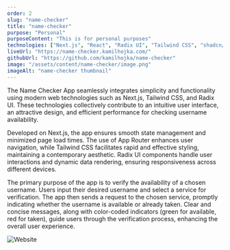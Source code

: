 ```yaml
---
order: 2
slug: "name-checker"
title: "name-checker"
purpose: "Personal"
purposeContent: "This is for personal purposes"
technologies: ["Next.js", "React", "Radix UI", "Tailwind CSS", "shadcn/ui"]
liveUrl: "https://name-checker.kamilhojka.com/"
githubUrl: "https://github.com/kamilhojka/name-checker"
image: "/assets/content/name-checker/image.png"
imageAlt: "name-checker thumbnail"
---
```


The Name Checker App seamlessly integrates simplicity and functionality using modern web technologies such as Next.js, Tailwind CSS, and Radix UI. These technologies collectively contribute to an intuitive user interface, an attractive design, and efficient performance for checking username availability.

Developed on Next.js, the app ensures smooth state management and minimized page load times. The use of App Router enhances user navigation, while Tailwind CSS facilitates rapid and effective styling, maintaining a contemporary aesthetic. Radix UI components handle user interactions and dynamic data rendering, ensuring responsiveness across different devices.

The primary purpose of the app is to verify the availability of a chosen username. Users input their desired username and select a service for verification. The app then sends a request to the chosen service, promptly indicating whether the username is available or already taken. Clear and concise messages, along with color-coded indicators (green for available, red for taken), guide users through the verification process, enhancing the overall user experience.

![Website](/assets/content/name-checker/image.png)
